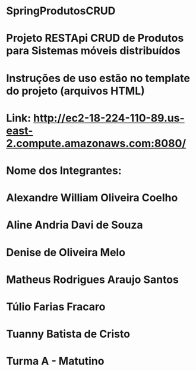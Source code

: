# SpringProdutosCRUD
# Projeto RESTApi CRUD de Produtos para Sistemas móveis distribuídos 
# Instruções de uso estão no template do projeto (arquivos HTML)
# Link: http://ec2-18-224-110-89.us-east-2.compute.amazonaws.com:8080/
# Nome dos Integrantes:
# Alexandre William Oliveira Coelho
# Aline Andria Davi de Souza
# Denise de Oliveira Melo
# Matheus Rodrigues Araujo Santos
# Túlio Farias Fracaro
# Tuanny Batista de Cristo
# Turma A - Matutino
